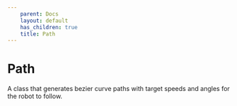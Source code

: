 ```yaml
---
    parent: Docs
    layout: default
    has_children: true
    title: Path
---
```

# Path
A class that generates bezier curve paths with target speeds and angles for the robot to follow. 